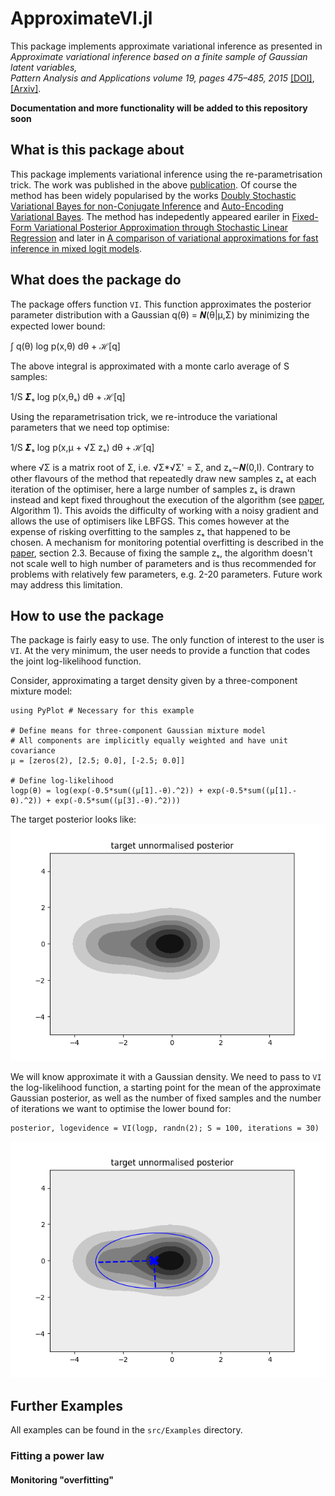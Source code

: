 # ApproximateVI.jl

This package implements approximate variational inference as presented in  
*Approximate variational inference based on a finite sample of Gaussian latent variables,  
Pattern Analysis and Applications volume 19, pages 475–485, 2015* [[DOI]](https://doi.org/10.1007/s10044-015-0496-9), [[Arxiv]](https://arxiv.org/pdf/1906.04507.pdf).

**Documentation and more functionality will be added to this repository soon**


## What is this package about

This package implements variational inference using the re-parametrisation trick.
The work was published in the above [publication](https://arxiv.org/pdf/1906.04507.pdf). 
Of course the method has been widely popularised by the works [Doubly Stochastic Variational Bayes for non-Conjugate Inference](http://proceedings.mlr.press/v32/titsias14.pdf) and [Auto-Encoding Variational Bayes](https://arxiv.org/abs/1312.6114).
The method has indepedently appeared eariler in [Fixed-Form Variational Posterior Approximation through Stochastic Linear Regression](https://arxiv.org/abs/1206.6679) and later in [A comparison of variational approximations for fast inference in mixed logit models](https://link.springer.com/article/10.1007%2Fs00180-015-0638-y).


## What does the package do

The package offers function `VI`. This function approximates the posterior parameter distribution
with a Gaussian q(θ) = 𝜨(θ|μ,Σ) by minimizing the expected lower bound:

∫ q(θ) log p(x,θ) dθ + ℋ[q]

The above integral is approximated with a monte carlo average of S samples:

1/S 𝜮ₛ log p(x,θₛ) dθ + ℋ[q]

Using the reparametrisation trick, we re-introduce the variational parameters that we need top optimise:

1/S 𝜮ₛ log p(x,μ + √Σ zₛ) dθ + ℋ[q]

where √Σ is a matrix root of Σ, i.e. √Σ*√Σ' = Σ, and zₛ∼𝜨(0,I).
Contrary to other flavours of the method that repeatedly draw new samples zₛ at each iteration of the optimiser, here a large number of samples zₛ is drawn
instead and kept fixed throughout the execution of the algorithm (see [paper](https://arxiv.org/pdf/1906.04507.pdf), Algorithm 1).
This avoids the difficulty of working with a noisy gradient and allows the use of optimisers like LBFGS. This comes however at the expense of risking overfitting to the samples zₛ that happened to be chosen. A mechanism for monitoring potential overfitting is described in the [paper](https://arxiv.org/pdf/1906.04507.pdf), section 2.3. Because of fixing the sample zₛ, the algorithm doesn't not scale well to high number of parameters and is thus recommended for problems with relatively few parameters, e.g. 2-20 parameters. Future work may address this limitation.


## How to use the package

The package is fairly easy to use. The only function of interest to the user is `VI`. At the very minimum, the user needs to provide a function that codes the joint log-likelihood function.

Consider, approximating a target density given by a three-component mixture model:

```
using PyPlot # Necessary for this example

# Define means for three-component Gaussian mixture model
# All components are implicitly equally weighted and have unit covariance
μ = [zeros(2), [2.5; 0.0], [-2.5; 0.0]]

# Define log-likelihood
logp(θ) = log(exp(-0.5*sum((μ[1].-θ).^2)) + exp(-0.5*sum((μ[1].-θ).^2)) + exp(-0.5*sum((μ[3].-θ).^2)))
```

The target posterior looks like:
![image](Docs/images/examplemixturemodel.png)

We will know approximate it with a Gaussian density. We need to pass to ```VI``` the log-likelihood function, a starting point for the mean of the approximate Gaussian posterior, as well as the number of fixed samples and the number of iterations we want to optimise the lower bound for:

```
posterior, logevidence = VI(logp, randn(2); S = 100, iterations = 30)
```
![image](Docs/images/examplemixturemodel_ellipse.png)


## Further Examples
All examples can be found in the ```src/Examples``` directory.

### Fitting a power law

#### Monitoring "overfitting"

